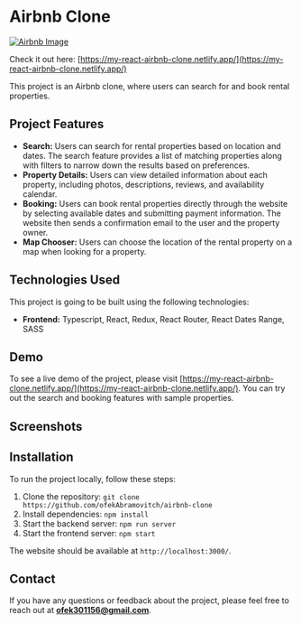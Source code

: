 # Airbnb Clone

[![Airbnb Image](https://res.cloudinary.com/ofekabramovitch/image/upload/v1695319457/dyvlpg96thliszru1sl4.jpg)](https://my-react-airbnb-clone.netlify.app/)

Check it out here: [https://my-react-airbnb-clone.netlify.app/](https://my-react-airbnb-clone.netlify.app/)

This project is an Airbnb clone, where users can search for and book rental properties.

## Project Features

-   **Search:** Users can search for rental properties based on location and dates. The search feature provides a list of matching properties along with filters to narrow down the results based on preferences.
-   **Property Details:** Users can view detailed information about each property, including photos, descriptions, reviews, and availability calendar.
-   **Booking:** Users can book rental properties directly through the website by selecting available dates and submitting payment information. The website then sends a confirmation email to the user and the property owner.
-   **Map Chooser:** Users can choose the location of the rental property on a map when looking for a property.

## Technologies Used

This project is going to be built using the following technologies:

-   **Frontend:** Typescript, React, Redux, React Router, React Dates Range, SASS

## Demo

To see a live demo of the project, please visit [https://my-react-airbnb-clone.netlify.app/](https://my-react-airbnb-clone.netlify.app/). You can try out the search and booking features with sample properties.

## Screenshots

## Installation

To run the project locally, follow these steps:

1. Clone the repository: `git clone https://github.com/ofekAbramovitch/airbnb-clone`
2. Install dependencies: `npm install`
3. Start the backend server: `npm run server`
4. Start the frontend server: `npm start`

The website should be available at `http://localhost:3000/`.

## Contact

If you have any questions or feedback about the project, please feel free to reach out at **ofek301156@gmail.com**.
